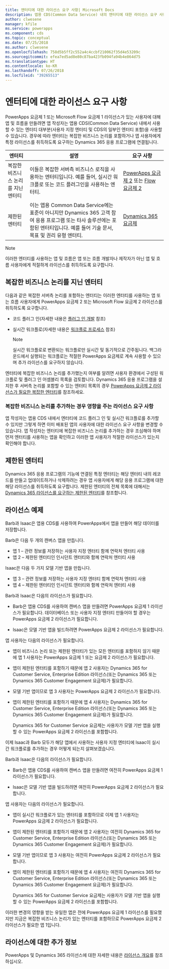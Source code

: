 ```yaml
---
title: 엔터티에 대한 라이선스 요구 사항| Microsoft Docs
description: 앱용 CDS(Common Data Service) 내의 엔터티에 대한 라이선스 요구 사항의 설명입니다.
author: clwesene
manager: kfile
ms.service: powerapps
ms.component: cds
ms.topic: conceptual
ms.date: 07/25/2018
ms.author: clwesene
ms.openlocfilehash: 758d5b5ff2c552a4c4ccbf210062f35d4e53209c
ms.sourcegitcommit: efea7ed5ad8e80c87ba423fb094fa94b4e864d75
ms.translationtype: HT
ms.contentlocale: ko-KR
ms.lasthandoff: 07/26/2018
ms.locfileid: "39265513"
---
```

# <a name="license-requirements-for-entities"></a>엔터티에 대한 라이선스 요구 사항
PowerApps 요금제 1 또는 Microsoft Flow 요금제 1 라이선스가 있는 사용자에 대해 앱 및 흐름을 만들려면 앱 작성자는 앱용 CDS(Common Data Service) 내에서 사용할 수 있는 엔터티 대부분(사용자 지정 엔터티 및 CDS의 일부인 엔터티 포함)을 사용할 수 있습니다. 경우에 따라 엔터티는 복잡한 비즈니스 논리를 포함하거나 앱 사용자에게 특정 라이선스를 취득하도록 요구하는 Dynamics 365 응용 프로그램에 연결됩니다. 


|엔터티  |설명  |요구 사항  |
|---------|---------|---------|
|복잡한 비즈니스 논리를 지닌 엔터티  | 이들은 복잡한 서버측 비즈니스 로직을 사용하는 엔터티입니다. 예를 들어, 실시간 워크플로 또는 코드 플러그인을 사용하는 엔터티.     | [PowerApps 요금제 2](https://powerapps.microsoft.com/pricing/) 또는 [Flow 요금제 2](https://flow.microsoft.com/pricing/)  | 
|제한된 엔터티    | 이는 앱용 Common Data Service에는 표준이 아니지만 Dynamics 365 고객 참여 응용 프로그램 또는 타사 솔루션에는 포함된 엔터티입니다. 예를 들어 기술 문서, 목표 및 권리 유형 엔터티.    | [Dynamics 365 요금제](https://dynamics.microsoft.com/pricing/)    |


> [!NOTE]
> 이러한 엔터티를 사용하는 앱 및 흐름은 앱 또는 흐름 개발자나 제작자가 아닌 앱 및 흐름 사용자에게 적절하게 라이선스를 취득하도록 요구합니다.

## <a name="entities-with-complex-business-logic"></a>복잡한 비즈니스 논리를 지닌 엔터티
다음과 같은 복잡한 서버측 논리를 포함하는 엔터티는 이러한 엔터티를 사용하는 앱 또는 흐름 사용자에게 PowerApps 요금제 2 또는 Microsoft Flow 요금제 2 라이선스를 취득하도록 요구합니다.

* 코드 플러그 인(자세한 내용은 [플러그 인 개발](https://docs.microsoft.com/dynamics365/customer-engagement/developer/plugin-development) 참조)
* 실시간 워크플로(자세한 내용은 [워크플로 프로세스](https://docs.microsoft.com/dynamics365/customer-engagement/customize/workflow-processes) 참조)

    > [!NOTE]
    >  실시간 워크플로로 변환되는 워크플로만 실시간 및 동기적으로 간주됩니다. 백그라운드에서 실행되는 워크플로는 적절한 PowerApps 요금제로 계속 사용할 수 있으며 추가 라이선스를 요구하지 않습니다.

엔터티에 복잡한 비즈니스 논리를 추가했는지 여부를 알려면 사용자 환경에서 구성된 워크플로 및 플러그 인 어셈블리 목록을 검토합니다. Dynamics 365 응용 프로그램을 설치한 후 서버측 논리를 포함할 수 있는 엔터티 목록의 경우 [PowerApps 요금제 2 라이선스가 필요한 복잡한 엔터티](data-platform-complex-entities.md)를 참조하세요. 

### <a name="impacting-license-requirements-when-adding-complex-business-logic"></a>복잡한 비즈니스 논리를 추가하는 경우 영향을 주는 라이선스 요구 사항
앱 작성자는 앱용 CDS 내에서 엔터티에 코드 플러그 인 및 실시간 워크플로를 추가할 수 있지만 그렇게 하면 이미 배포된 앱의 사용자에 대한 라이선스 요구 사항을 변경할 수 있습니다. 앱 작성자는 엔터티에 복잡한 비즈니스 논리를 추가하는 경우 조심해야 하며 먼저 엔터티를 사용하는 앱을 확인하고 이러한 앱 사용자가 적절한 라이선스가 있는지 확인해야 합니다.

## <a name="restricted-entities"></a>제한된 엔터티
Dynamics 365 응용 프로그램의 기능에 연결된 특정 엔터티는 해당 엔터티 내의 레코드를 만들고 업데이트하거나 삭제하려는 경우 앱 사용자에게 해당 응용 프로그램에 대한 해당 라이선스를 취득하도록 요구합니다. 제한된 엔터티의 전체 목록에 대해서는 [Dynamics 365 라이선스를 요구하는 제한된 엔터티](data-platform-restricted-entities.md)를 참조합니다.

## <a name="licensing-examples"></a>라이선스 예제
Barb과 Isaac은 앱용 CDS를 사용하여 PowerApps에서 앱을 만들어 해당 데이터를 저장합니다.

Barb은 다음 두 개의 캔버스 앱을 만듭니다.

* 앱 1 &ndash; 관련 정보를 저장하는 사용자 지정 엔터티 함께 연락처 엔터티 사용
* 앱 2 &ndash; 제한된 엔터티인 인시던트 엔터티와 함께 연락처 엔터티 사용

Isaac은 다음 두 가지 모델 기반 앱을 만듭니다.

* 앱 3 &ndash; 관련 정보를 저장하는 사용자 지정 엔터티 함께 연락처 엔터티 사용
* 앱 4 &ndash; 제한된 엔터티인 인시던트 엔터티와 함께 연락처 엔터티 사용

Barb과 Isaac은 다음의 라이선스가 필요합니다.
* Barb은 앱용 CDS를 사용하여 캔버스 앱을 만들려면 PowerApps 요금제 1 라이선스가 필요합니다. 데이터베이스 또는 사용자 지정 엔터티 만들어야 할 경우는 PowerApps 요금제 2 라이선스가 필요합니다.

* Isaac은 모델 기반 앱을 빌드하려면 PowerApps 요금제 2 라이선스가 필요합니다.

앱 사용자는 다음의 라이선스가 필요합니다.
* 앱이 비즈니스 논리 또는 제한된 엔터티가 있는 모든 엔터티를 포함하지 않기 때문에 앱 1 사용자는 PowerApps 요금제 1 또는 요금제 2 라이선스가 필요합니다.

* 앱이 제한된 엔터티를 포함하기 때문에 앱 2 사용자는 Dynamics 365 for Customer Service, Enterprise Edition 라이선스(또는 Dynamics 365 또는 Dynamics 365 Customer Engagement 요금제)가 필요합니다.

* 모델 기반 앱이므로 앱 3 사용자는 PowerApps 요금제 2 라이선스가 필요합니다.

* 앱이 제한된 엔터티를 포함하기 때문에 앱 4 사용자는 Dynamics 365 for Customer Service, Enterprise Edition 라이선스(또는 Dynamics 365 또는 Dynamics 365 Customer Engagement 요금제)가 필요합니다.

    Dynamics 365 for Customer Service 요금제는 사용자가 모델 기반 앱을 실행할 수 있는 PowerApps 요금제 2 라이선스를 포함합니다.

이제 Isaac과 Barb 모두가 해당 앱에서 사용하는 사용자 지정 엔터티에 Isaac이 실시간 워크플로를 추가하는 경우 어떻게 되는지 살펴보겠습니다.

Barb과 Isaac은 다음의 라이선스가 필요합니다.
* Barb은 앱용 CDS를 사용하여 캔버스 앱을 만들려면 여전히 PowerApps 요금제 1 라이선스가 필요합니다.

* Isaac은 모델 기반 앱을 빌드하려면 여전히 PowerApps 요금제 2 라이선스가 필요합니다.

앱 사용자는 다음의 라이선스가 필요합니다.
* 앱이 실시간 워크플로가 있는 엔터티를 포함하므로 이제 앱 1 사용자는 PowerApps 요금제 2 라이선스가 필요합니다.

* 앱이 제한된 엔터티를 포함하기 때문에 앱 2 사용자는 여전히 Dynamics 365 for Customer Service, Enterprise Edition 라이선스(또는 Dynamics 365 또는 Dynamics 365 Customer Engagement 요금제)가 필요합니다. 

* 모델 기반 앱이므로 앱 3 사용자는 여전히 PowerApps 요금제 2 라이선스가 필요합니다.

* 앱이 제한된 엔터티를 포함하기 때문에 앱 4 사용자는 여전히 Dynamics 365 for Customer Service, Enterprise Edition 라이선스(또는 Dynamics 365 또는 Dynamics 365 Customer Engagement 요금제)가 필요합니다.

    Dynamics 365 for Customer Service 요금제는 사용자가 모델 기반 앱을 실행할 수 있는 PowerApps 요금제 2 라이선스를 포함합니다.

이러한 변경의 영향을 받는 유일한 앱은 전에 PowerApps 요금제 1 라이선스를 필요했지만 지금은 복잡한 비즈니스 논리가 있는 엔터티를 포함하므로 PowerApps 요금제 2 라이선스가 필요한 앱 1입니다. 

## <a name="more-about-licensing"></a>라이선스에 대한 추가 정보
PowerApps 및 Dynamics 365 라이선스에 대한 자세한 내용은 [라이선스 개요](../../administrator/pricing-billing-skus.md)를 참조하십시오.
